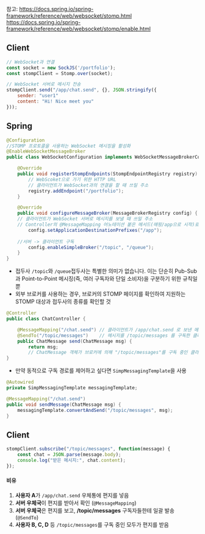 참고: https://docs.spring.io/spring-framework/reference/web/websocket/stomp.html
https://docs.spring.io/spring-framework/reference/web/websocket/stomp/enable.html

## Client
```javascript
// WebSocket과 연결
const socket = new SockJS('/portfolio');
const stompClient = Stomp.over(socket);

// WebSocket 서버로 메시지 전송
stompClient.send("/app/chat.send", {}, JSON.stringify({
	sender: "user1"
	content: "Hi! Nice meet you"
}));
```
## Spring
```java
@Configuration
//STOMP 프로토콜을 사용하는 WebSocket 메시징을 활성화
@EnableWebSocketMessageBroker
public class WebSocketConfiguration implements WebSocketMessageBrokerConfigurer {

	@Override
	public void registerStompEndpoints(StompEndpointRegistry registry) {
		// WebScoket으로 가기 위한 HTTP URL
		// 클라이언트가 WebSocket과의 연결을 할 때 쓰일 주소
		registry.addEndpoint("/portfolio");
	}

	@Override
	public void configureMessageBroker(MessageBrokerRegistry config) {
	// 클라이언트가 WebSocket 서버로 메시지를 보낼 때 쓰일 주소
	// Controller의 @MessageMapping 어노테이션 붙은 메서드(매핑/app으로 시작)로 라우팅됨
		config.setApplicationDestinationPrefixes("/app");
		
	//서버 -> 클라이언트 구독
		config.enableSimpleBroker("/topic", "/queue");
	}
}
```
- 접두사 `/topic`와 `/queue`접두사는 특별한 의미가 없습니다. 이는 단순히 Pub-Sub과 Point-to-Point 메시징(즉, 여러 구독자와 단일 소비자)을 구분하기 위한 규칙일 뿐
- 외부 브로커를 사용하는 경우, 브로커의 STOMP 페이지를 확인하여 지원하는 STOMP 대상과 접두사의 종류를 확인할 것


```java
@Controller
public class ChatController {

    @MessageMapping("/chat.send") // 클라이언트가 /app/chat.send 로 보낸 메시지를 처리
    @SendTo("/topic/messages")    // 메시지를 /topic/messages 를 구독한 클라이언트에게 브로드캐스트
    public ChatMessage send(ChatMessage msg) {
        return msg; 
        // ChatMessage 객체가 브로커에 의해 "/topic/messages"를 구독 중인 클라이언트 모두에게 자동으로 전송
}
```
- 만약 동적으로 구독 경로를 제어하고 싶다면 `SimpMessagingTemplate`을 사용
```java
@Autowired
private SimpMessagingTemplate messagingTemplate;

@MessageMapping("/chat.send")
public void sendMessage(ChatMessage msg) {
    messagingTemplate.convertAndSend("/topic/messages", msg);
}
```

## Client
```javascript
stompClient.subscribe("/topic/messages", function(message) {
    const chat = JSON.parse(message.body);
    console.log("받은 메시지:", chat.content);
});

```

#### 비유
1. **사용자 A**가 `/app/chat.send` 우체통에 편지를 넣음
2. **서버 우체국**이 편지를 받아서 확인 (`@MessageMapping`)
3. **서버 우체국**은 편지를 보고, **/topic/messages** 구독자들한테 일괄 발송 (`@SendTo`)
4. **사용자 B, C, D** 등 `/topic/messages`를 구독 중인 모두가 편지를 받음